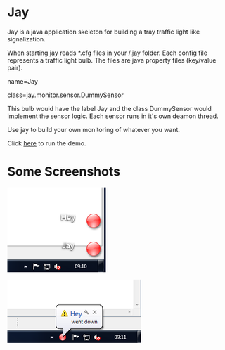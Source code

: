 Jay
==========


Jay is a java application skeleton for building a tray traffic light like signalization.


When starting jay reads *.cfg files in your <homedir>/.jay folder. Each config file represents a traffic light bulb. The files are java property files (key/value pair). 

name=Jay

class=jay.monitor.sensor.DummySensor

This bulb would have the label Jay and the class DummySensor would implement the sensor logic. Each sensor runs in it's own deamon thread.

Use jay to build your own monitoring of whatever you want.

Click [here](http://baloise.github.io/jay/jnlp/jay.jnlp) to run the demo.

Some Screenshots
==========

![Traffic light](images/jaylights.PNG)

![Jay message](images/jaytray.PNG)
